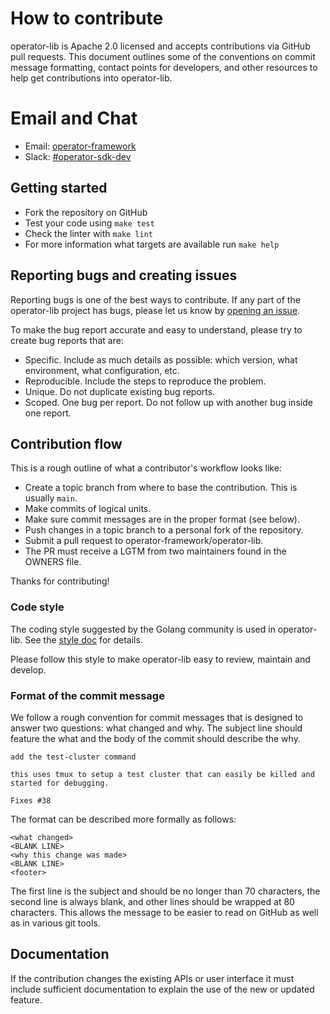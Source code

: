 # How to contribute

operator-lib is Apache 2.0 licensed and accepts contributions via
GitHub pull requests. This document outlines some of the conventions
on commit message formatting, contact points for developers, and
other resources to help get contributions into operator-lib.

# Email and Chat

- Email: [operator-framework][operator_framework]
- Slack: [#operator-sdk-dev][operator-sdk-dev]

## Getting started

- Fork the repository on GitHub
- Test your code using `make test`
- Check the linter with `make lint`
- For more information what targets are available run `make help`

## Reporting bugs and creating issues

Reporting bugs is one of the best ways to contribute. If any part of the
operator-lib project has bugs, please let us know by
[opening an issue][reporting-issues].

To make the bug report accurate and easy to understand, please try to create bug
reports that are:

* Specific. Include as much details as possible: which version, what
  environment, what configuration, etc.
* Reproducible. Include the steps to reproduce the problem.
* Unique. Do not duplicate existing bug reports.
* Scoped. One bug per report. Do not follow up with another bug inside one
  report.

## Contribution flow

This is a rough outline of what a contributor's workflow looks like:

- Create a topic branch from where to base the contribution. This is usually
  `main`.
- Make commits of logical units.
- Make sure commit messages are in the proper format (see below).
- Push changes in a topic branch to a personal fork of the repository.
- Submit a pull request to operator-framework/operator-lib.
- The PR must receive a LGTM from two maintainers found in the OWNERS file.

Thanks for contributing!

### Code style

The coding style suggested by the Golang community is used in operator-lib.
See the [style doc][golang-style-doc] for details.

Please follow this style to make operator-lib easy to review, maintain and develop.

### Format of the commit message

We follow a rough convention for commit messages that is designed to answer two
questions: what changed and why. The subject line should feature the what and
the body of the commit should describe the why.

```
add the test-cluster command

this uses tmux to setup a test cluster that can easily be killed and started for debugging.

Fixes #38
```

The format can be described more formally as follows:

```
<what changed>
<BLANK LINE>
<why this change was made>
<BLANK LINE>
<footer>
```

The first line is the subject and should be no longer than 70 characters, the second line is always blank, and other lines should be wrapped at 80 characters. This allows the message to be easier to read on GitHub as well as in various git tools.

## Documentation

If the contribution changes the existing APIs or user interface it must include sufficient documentation to explain the use of the new or updated feature.

[operator_framework]: https://groups.google.com/forum/#!forum/operator-framework
[reporting-issues]: https://github.com/operator-framework/operator-lib/issues/new
[golang-style-doc]: https://github.com/golang/go/wiki/CodeReviewComments
[operator-sdk-dev]: https://kubernetes.slack.com/archives/C017UU45SHL
